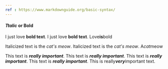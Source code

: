```yaml
---
ref : https://www.markdownguide.org/basic-syntax/
---
```


#### *Ttalic* or **Bold**

I just love **bold text**.
I just love __bold text__.
Love**is**bold

Italicized text is the *cat's meow*.
Italicized text is the _cat's meow_.
A*cat*meow

This text is ***really important***.
This text is ___really important___.
This text is __*really important*__.
This text is **_really important_**.
This is really***very***important text.
